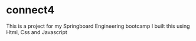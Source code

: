 # connect4
This is a project for my Springboard Engineering bootcamp
I built this using Html, Css and Javascript
